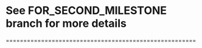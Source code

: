 # See FOR_SECOND_MILESTONE branch for more details
======================================================